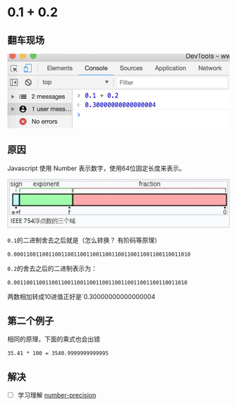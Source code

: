 # 0.1 + 0.2

## 翻车现场

![](../.gitbook/assets/image%20%28160%29.png)

## 原因

Javascript 使用 Number 表示数字，使用64位固定长度来表示。

![](../.gitbook/assets/image%20%28142%29.png)

`0.1`的二进制舍去之后就是（怎么转换？ 有阶码等原理）

```text
0.00011001100110011001100110011001100110011001100110011010
```

`0.2`的舍去之后的二进制表示为：

```text
0.0011001100110011001100110011001100110011001100110011010
```

两数相加转成10进值正好是\`0.30000000000000004

## 第二个例子

相同的原理，下面的乘式也会出错

```text
35.41 * 100 = 3540.9999999999995
```

## 解决

* [ ] 学习理解 [number-precision](https://github.com/nefe/number-precision)



